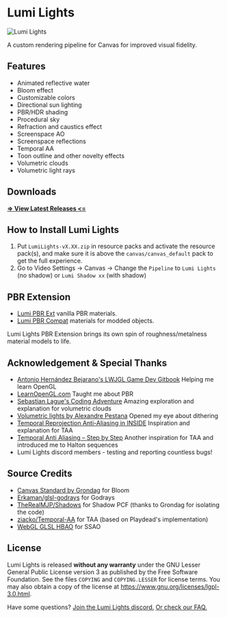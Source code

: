 # Lumi Lights 
![Lumi Lights](https://github.com/spiralhalo/spiralhalo.github.io/raw/main/img/screen2.jpg)

A custom rendering pipeline for Canvas for improved visual fidelity.

## Features

- Animated reflective water
- Bloom effect
- Customizable colors
- Directional sun lighting
- PBR/HDR shading
- Procedural sky
- Refraction and caustics effect
- Screenspace AO
- Screenspace reflections
- Temporal AA
- Toon outline and other novelty effects
- Volumetric clouds
- Volumetric light rays

## Downloads

**[=> View Latest Releases <=](https://github.com/spiralhalo/LumiLights/releases)**

## How to Install Lumi Lights

1. Put `LumiLights-vX.XX.zip` in resource packs and activate the resource pack(s), and make sure it is above the `canvas/canvas_default` pack to get the full experience.
2. Go to Video Settings → Canvas → Change the `Pipeline` to `Lumi Lights` (no shadow) or `Lumi Shadow xx` (with shadow)

## PBR Extension

- [Lumi PBR Ext](https://github.com/spiralhalo/LumiPBRExt) vanilla PBR materials.
- [Lumi PBR Compat](https://github.com/spiralhalo/LumiPBRCompat) materials for modded objects.

Lumi Lights PBR Extension brings its own spin of roughness/metalness material models to life.

## Acknowledgement & Special Thanks

- [Antonio Hernández Bejarano's LWJGL Game Dev Gitbook](https://ahbejarano.gitbook.io/lwjglgamedev/) Helping me learn OpenGL
- [LearnOpenGL.com](https://learnopengl.com/) Taught me about PBR
- [Sebastian Lague's Coding Adventure](https://www.youtube.com/watch?v=4QOcCGI6xOU) Amazing exploration and explanation for volumetric clouds
- [Volumetric lights by Alexandre Pestana](https://www.alexandre-pestana.com/volumetric-lights/) Opened my eye about dithering
- [Temporal Reprojection Anti-Aliasing in INSIDE](https://www.youtube.com/watch?v=2XXS5UyNjjU) Inspiration and explanation for TAA
- [Temporal Anti Aliasing – Step by Step](https://ziyadbarakat.wordpress.com/2020/07/28/temporal-anti-aliasing-step-by-step/) Another inspiration for TAA and introduced me to Halton sequences
- Lumi Lights discord members - testing and reporting countless bugs!

## Source Credits

- [Canvas Standard by Grondag](https://github.com/grondag/canvas) for Bloom
- [Erkaman/glsl-godrays](https://github.com/Erkaman/glsl-godrays) for Godrays
- [TheRealMJP/Shadows](https://github.com/TheRealMJP/Shadows) for Shadow PCF (thanks to Grondag for isolating the code)
- [ziacko/Temporal-AA](https://github.com/ziacko/Temporal-AA) for TAA (based on Playdead's implementation)
- [WebGL GLSL HBAO](https://gist.github.com/transitive-bullshit/6770346) for SSAO

## License

Lumi Lights is released **without any warranty** under the GNU Lesser General Public License version 3 as published by the Free Software Foundation. See the files `COPYING` and `COPYING.LESSER` for license terms. You may also obtain a copy of the license at https://www.gnu.org/licenses/lgpl-3.0.html.

Have some questions? [Join the Lumi Lights discord.](https://discord.gg/qcyBfhxkgk) [Or check our FAQ.](https://gist.github.com/Reeses-Puffs/15a7a093c3144fa8eadfdc7a255ef220)
